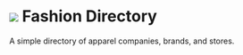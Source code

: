 ![](http://i.imgur.com/pVsh8MT.jpg)
Fashion Directory
=======================

A simple directory of apparel companies, brands, and stores.
